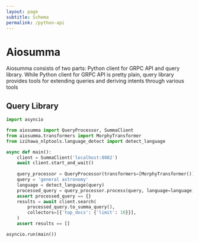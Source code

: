 ```yaml
---
layout: page
subtitle: Schema
permalink: /python-api
---
```


# Aiosumma
Aiosumma consists of two parts: Python client for GRPC API and query library. While Python client for GRPC API
is pretty plain, query library provides tools for extending queries and deriving intents through various tools

## Query Library
```python
import asyncio

from aiosumma import QueryProcessor, SummaClient
from aiosumma.transformers import MorphyTransformer
from izihawa_nlptools.language_detect import detect_language

async def main():
    client = SummaClient('localhost:8082')
    await client.start_and_wait()
    
    query_processor = QueryProcessor(transformers=[MorphyTransformer()])
    query = 'general astronomy'
    language = detect_language(query)
    processed_query = query_processor.process(query, language=language)
    assert processed_query == {}
    results = await client.search(
        processed_query.to_summa_query(),
        collectors=[{'top_docs': {'limit': 10}}],
    )
    assert results == []

asyncio.run(main())
```
